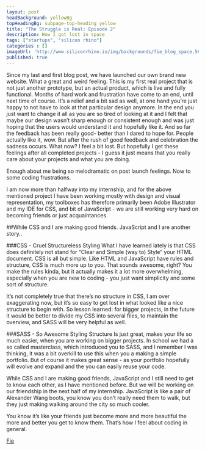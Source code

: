 ```yaml
---
layout: post
headBackground: yellowBg
topHeadingBg: subpage-top-heading yellow
title: "The Struggle is Real: Episode 2"
description: How I got lost in space 
tags: ["startups", "silicon rhino"]
categories : []
imageUrl: 'http://www.siliconrhino.io/img/backgrounds/fie_blog_space.5649.png'
published: true
---
```


Since my last and first blog post, we have launched our own brand new website. What a great and weird feeling. This is my first real project that is not just another prototype, but an actual product, which is live and fully functional. Months of hard work and frustration have come to an end, until next time of course. It’s a relief and a bit sad as well, at one hand you’re just happy to not have to look at that particular design anymore. In the end you just want to change it all as you are so tired of looking at it and I felt that maybe our design wasn’t sharp enough or consistent enough and was just hoping that the users would understand it and hopefully like it. And so far the feedback has been really good- better than I dared to hope for. People actually like it, wow. But after the rush of good feedback and celebration the sadness occurs. What now? I feel a bit lost. But hopefully I get these feelings after all completed projects - I guess it just means that you really care about your projects and what you are doing.

Enough about me being so melodramatic on post launch feelings. Now to some coding frustrations.

I am now more than halfway into my internship, and for the above mentioned project I have been working mostly with design and visual representation, my toolboxes has therefore primarily been Adobe Illustrator and my IDE for CSS, and bit of JavaScript - we are still working very hard on becoming friends or just acquaintances.

<div class="bottom-border yellow"></div>
##While CSS and I are making good friends. JavaScript and I are another story..
<div class="bottom-border yellow"></div>

###CSS - Cruel Structureless Styling
What I have learned lately is that CSS does definitely not stand for “Clear and Simple (way to) Style” your HTML document. CSS is all but simple. Like HTML and JavaScript have rules and structure, CSS is much more up to you. That sounds awesome, right? You make the rules kinda, but it actually makes it a lot more overwhelming, especially when you are new to coding - you just want simplicity and some sort of structure. 

It’s not completely true that there’s no structure in CSS, I am over exaggerating now, but it’s so easy to get lost in what looked like a nice structure to begin with. So lesson learned: for bigger projects, in the future it would be better to divide my CSS into several files, to maintain the overview, and SASS will be very helpful as well.

###SASS - So Awesome Styling Structure
Is just great, makes your life so much easier, when you are working on bigger projects. In school we had a so called masterclass, which introduced you to SASS, and I remember I was thinking, it was a bit overkill to use this when you a making a simple portfolio. But of course it makes great sense - as your portfolio hopefully will evolve and expand and the you can easily reuse your code.

While CSS and I are making good friends, JavaScript and I still need to get to know each other, as I have mentioned before. But we will be working on our friendship in the next half of my internship. JavaScript is like a pair of Alexander Wang boots, you know you don’t really need them to walk, but they just making walking around the city so much cooler. 

You know it’s like your friends just become more and more beautiful the more and better you get to know them. That’s how I feel about coding in general.



[Fie](https://twitter.com/fiejelved)





<!-- [get the PDF]({{ site.url }}/assets/mydoc.pdf). -->
